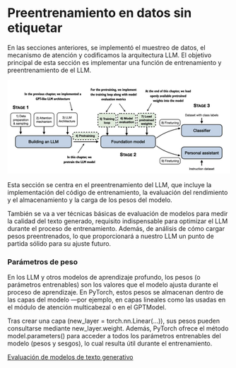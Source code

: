 # Preentrenamiento en datos sin etiquetar

En  las secciones anteriores, se implementó el  muestreo  de  datos,  el  mecanismo  de  atención  y  codificamos  la  arquitectura  LLM.  El  objetivo  principal  de esta sección  es  implementar  una  función  de  entrenamiento  y  preentrenamiento de el LLM.

![Texto alternativo](./imgs/5.1.png)

Esta sección  se  centra  en  el  preentrenamiento  del  LLM,  que  incluye  la  implementación  del  código  de  entrenamiento,  la  evaluación  del  rendimiento  y  el almacenamiento  y  la  carga  de  los  pesos  del  modelo.

También se va a ver técnicas  básicas  de  evaluación  de  modelos  para  medir  la  calidad  del  texto  generado,  requisito  indispensable  para  optimizar  el  LLM  durante  el  proceso  de  entrenamiento.  Además,  de análisis de  cómo  cargar  pesos  preentrenados,  lo  que  proporcionará  a  nuestro  LLM  un  punto  de  partida  sólido  para  su  ajuste  futuro.

### Parámetros de peso

En los LLM y otros modelos de aprendizaje profundo, los pesos (o parámetros entrenables) son los valores que el modelo ajusta durante el proceso de aprendizaje. En PyTorch, estos pesos se almacenan dentro de las capas del modelo —por ejemplo, en capas lineales como las usadas en el módulo de atención multicabezal o en el GPTModel.

Tras crear una capa (new_layer = torch.nn.Linear(...)), sus pesos pueden consultarse mediante new_layer.weight. Además, PyTorch ofrece el método model.parameters() para acceder a todos los parámetros entrenables del modelo (pesos y sesgos), lo cual resulta útil durante el entrenamiento.

[Evaluación de modelos de texto generativo](./1_evaluacion_modelos_texto_generativo.ipynb)